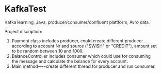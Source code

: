 # KafkaTest
Kafka learning, Java, producer/consumer/confluent plattform, Avro data.

Project discription:
1. Payment class includes producer, could create different producer according to account Nr and source ("SWISH" or "CREDIT"), amount set to be random between 10 and 1000.
2. BalanceController includes consumer which could use for consuming the message and calculate the balance for every account.
3. Main method----create different thread for producer and run consumer.
